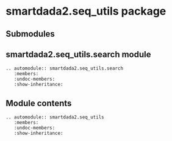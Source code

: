 # smartdada2.seq_utils package

## Submodules

## smartdada2.seq_utils.search module

```{eval-rst}
.. automodule:: smartdada2.seq_utils.search
   :members:
   :undoc-members:
   :show-inheritance:
```

## Module contents

```{eval-rst}
.. automodule:: smartdada2.seq_utils
   :members:
   :undoc-members:
   :show-inheritance:
```
